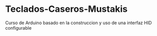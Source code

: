 # Teclados-Caseros-Mustakis
Curso de Arduino basado en la construccion y uso de una interfaz HID configurable

